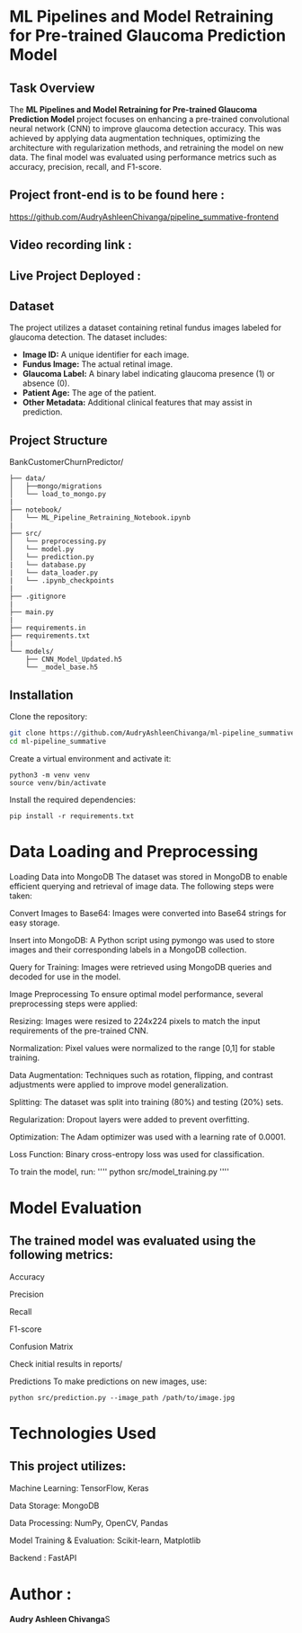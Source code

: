 # ML Pipelines and Model Retraining for Pre-trained Glaucoma Prediction Model

## Task Overview
The **ML Pipelines and Model Retraining for Pre-trained Glaucoma Prediction Model** project focuses on enhancing a pre-trained convolutional neural network (CNN) to improve glaucoma detection accuracy. This was achieved by applying data augmentation techniques, optimizing the architecture with regularization methods, and retraining the model on new data. The final model was evaluated using performance metrics such as accuracy, precision, recall, and F1-score.

## Project front-end is to be found here : 
https://github.com/AudryAshleenChivanga/pipeline_summative-frontend

## Video recording link : 

## Live Project Deployed : 


## Dataset
The project utilizes a dataset containing retinal fundus images labeled for glaucoma detection. The dataset includes:

- **Image ID:** A unique identifier for each image.
- **Fundus Image:** The actual retinal image.
- **Glaucoma Label:** A binary label indicating glaucoma presence (1) or absence (0).
- **Patient Age:** The age of the patient.
- **Other Metadata:** Additional clinical features that may assist in prediction.

## Project Structure
BankCustomerChurnPredictor/
````
├── data/
│   ├──mongo/migrations
│   └── load_to_mongo.py
|
├── notebook/
│   └── ML_Pipeline_Retraining_Notebook.ipynb
|
├── src/
│   └── preprocessing.py
│   └── model.py
│   └── prediction.py
|   └── database.py
|   └── data_loader.py
|   └── .ipynb_checkpoints
|
├── .gitignore
|
├── main.py
|
├── requirements.in
├── requirements.txt
|
└── models/
    ├── CNN_Model_Updated.h5
    └── _model_base.h5

````
## Installation

Clone the repository:
```sh
git clone https://github.com/AudryAshleenChivanga/ml-pipeline_summative/tree/main
cd ml-pipeline_summative
````
Create a virtual environment and activate it:
````
python3 -m venv venv
source venv/bin/activate
````

Install the required dependencies:
````
pip install -r requirements.txt
````
# Data Loading and Preprocessing
Loading Data into MongoDB
The dataset was stored in MongoDB to enable efficient querying and retrieval of image data. The following steps were taken:

Convert Images to Base64: Images were converted into Base64 strings for easy storage.

Insert into MongoDB: A Python script using pymongo was used to store images and their corresponding labels in a MongoDB collection.

Query for Training: Images were retrieved using MongoDB queries and decoded for use in the model.

Image Preprocessing
To ensure optimal model performance, several preprocessing steps were applied:

Resizing: Images were resized to 224x224 pixels to match the input requirements of the pre-trained CNN.

Normalization: Pixel values were normalized to the range [0,1] for stable training.

Data Augmentation: Techniques such as rotation, flipping, and contrast adjustments were applied to improve model generalization.

Splitting: The dataset was split into training (80%) and testing (20%) sets.

Regularization: Dropout layers were added to prevent overfitting.

Optimization: The Adam optimizer was used with a learning rate of 0.0001.

Loss Function: Binary cross-entropy loss was used for classification.

To train the model, run:
''''
python src/model_training.py
''''
# Model Evaluation
## The trained model was evaluated using the following metrics:

Accuracy

Precision

Recall

F1-score

Confusion Matrix

Check initial results in reports/

Predictions
To make predictions on new images, use:
````
python src/prediction.py --image_path /path/to/image.jpg
````
# Technologies Used
## This project utilizes:

Machine Learning: TensorFlow, Keras

Data Storage: MongoDB

Data Processing: NumPy, OpenCV, Pandas

Model Training & Evaluation: Scikit-learn, Matplotlib

Backend : FastAPI

# Author :
**Audry Ashleen Chivanga**S